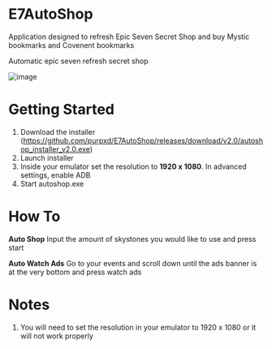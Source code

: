 # E7AutoShop
Application designed to refresh Epic Seven Secret Shop and buy Mystic bookmarks and Covenent bookmarks

Automatic epic seven refresh secret shop

![image](https://github.com/purpxd/E7AutoShop/assets/136267320/6578788c-d53b-4d20-91aa-3fd1db2c26f8)



# Getting Started
1. Download the installer (https://github.com/purpxd/E7AutoShop/releases/download/v2.0/autoshop_installer_v2.0.exe)
2. Launch installer
3. Inside your emulator set the resolution to **1920 x 1080**. In advanced settings, enable ADB
4. Start autoshop.exe

# How To
**Auto Shop**
Input the amount of skystones you would like to use and press start

**Auto Watch Ads**
Go to your events and scroll down until the ads banner is at the very bottom and press watch ads

# Notes
1. You will need to set the resolution in your emulator to 1920 x 1080 or it will not work properly

